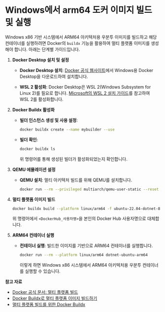 # Windows에서 arm64 도커 이미지 빌드 및 실행

Windows x86 기반 시스템에서 ARM64 아키텍처용 우분투 이미지를 빌드하고 해당 컨테이너를 실행하려면 Docker의 `buildx` 기능을 활용하여 멀티 플랫폼 이미지를 생성해야 합니다. 아래는 단계별 가이드입니다.

1. **Docker Desktop 설치 및 설정**

   - **Docker Desktop 설치**: [Docker 공식 웹사이트](https://www.docker.com/products/docker-desktop/)에서 Windows용 Docker Desktop을 다운로드하여 설치합니다.

   - **WSL 2 활성화**: Docker Desktop은 WSL 2(Windows Subsystem for Linux 2)를 필요로 합니다. [Microsoft의 WSL 2 설치 가이드](https://docs.microsoft.com/ko-kr/windows/wsl/install)를 참고하여 WSL 2를 활성화합니다.

2. **Docker Buildx 활성화**

   - **빌더 인스턴스 생성 및 사용 설정**:

     ```bash
     docker buildx create --name mybuilder --use
     ```

   - **빌더 확인**:

     ```bash
     docker buildx ls
     ```

     위 명령어를 통해 생성된 빌더가 활성화되었는지 확인합니다.

3. **QEMU 에뮬레이션 설정**

   - **QEMU 설치**: 멀티 아키텍처 빌드를 위해 QEMU를 설치합니다.

     ```bash
     docker run --rm --privileged multiarch/qemu-user-static --reset -p yes
     ```

4. **멀티 플랫폼 이미지 빌드**

     ```bash
     docker buildx build --platform linux/arm64 -f ubuntu-22.04-dotnet-8.0-arm64 -t dotnet-ubuntu-arm64 .
     ```

     위 명령어에서 `<DockerHub_사용자명>`을 본인의 Docker Hub 사용자명으로 대체합니다.

5. **ARM64 컨테이너 실행**

   - **컨테이너 실행**: 빌드한 이미지를 기반으로 ARM64 컨테이너를 실행합니다.

     ```bash
     docker run --rm --platform linux/arm64 dotnet-ubuntu-arm64
     ```

     이렇게 하면 Windows x86 시스템에서 ARM64 아키텍처용 우분투 컨테이너를 실행할 수 있습니다.

**참고 자료**

- [Docker 공식 문서: 멀티 플랫폼 빌드](https://docs.docker.com/build/building/multi-platform/)
- [Docker Buildx로 멀티 플랫폼 이미지 빌드하기](https://blog.taehun.dev/docker-buildx-)
- [멀티 플랫폼 빌드를 위한 Docker Buildx](https://gurumee92.tistory.com/311) 
